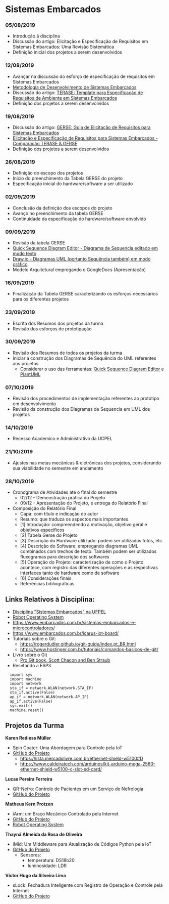 
# Sistemas Embarcados

### 05/08/2019
* Introdução à disciplina
* Discussão do artigo: Elicitação e Especificação de Requisitos em Sistemas Embarcados: Uma Revisão Sistemática
* Definição inicial dos projetos a serem desenvolvidos

### 12/08/2019
* Avançar na discussão do esforço de especificação de requisitos em Sistemas Embarcados
* [Metodologia de Desenvolvimento de Sistemas Embarcados](https://pt.slideshare.net/AlexandreAugustoGiron/metodologias-de-desenvolvimento-de-sistemas-embarcados)
* Discussão do artigo: [TERASE: Template para Especificação de Requisitos de Ambiente em Sistemas Embarcados](http://wer.inf.puc-rio.br/WERpapers/artigos/artigos_WER10/martins.pdf)
* Definição dos projetos a serem desenvolvidos

### 19/08/2019
* Discussão do artigo: [GERSE: Guia de Elicitação de Requisitos para Sistemas Embarcados](http://www.inf.puc-rio.br/wer/WERpapers/artigos/artigos_WER12/paper_3.pdf)
* [Elicitação e Especificação de Requisitos para Sistemas Embarcados - Comparação TERASE & GERSE](https://www.cin.ufpe.br/~in1020/previous/2016.2/docs/works/inicial/Work_Reinaldo.pdf)
* Definição dos projetos a serem desenvolvidos

### 26/08/2019
* Definição do escopo dos projetos
* Início do preenchimento da Tabela GERSE do projeto
* Especificação inicial do hardware/software a ser utilizado

### 02/09/2019
* Conclusão da definição dos escopos do projeto
* Avanço no preenchimento da tabela GERSE
* Continuidade da especificação do hardware/software envolvido

### 09/09/2019
* Revisão da tabela GERSE
* [Quick Sequence Diagram Editor - Diagrama de Sequencia editado em modo texto](https://sourceforge.net/projects/sdedit/)
* [Draw.io - Diagramas UML (portanto Sequência também) em modo gráfico](https://www.draw.io/)
* Modelo Arquitetural empregando o GoogleDocs (Apresentação)

### 16/09/2019
* Finalização da Tabela GERSE caracterizando os esforços necessários para os diferentes projetos

### 23/09/2019
* Escrita dos Resumos dos projetos da turma
* Revisão dos esforços de prototipação

### 30/09/2019
* Revisão dos Resumos de todos os projetos da turma
* Iniciar a construção dos Diagramas de Sequência do UML referentes aos projetos
  * Considerar o uso das ferramentas: [Quick Sequence Diagram Editor](https://sourceforge.net/projects/sdedit/) e [PlantUML](http://plantuml.com/sequence-diagram)
  
### 07/10/2019
 * Revisão dos procedimentos de implementação referentes ao protótipo em desenvolvimento
 * Revisão da construção dos Diagramas de Sequencia em UML dos projetos
 
### 14/10/2019
 * Recesso Academico e Administrativo da UCPEL
 
### 21/10/2019
 * Ajustes nas metas mecânicas & eletrônicas dos projetos, considerando sua viabilidade no semestre em andamento
 
### 28/10/2019
 * Cronograma de Atividades até o final do semestre
   * 02/12 - Demonstração prática do Projeto
   * 09/12 - Apresentação do Projeto, e entrega do Relatório Final
 * Composição do Relatório Final
   * Capa: com título e indicação do autor
   * Resumo: que traduza os aspectos mais importantes
   * [1] Introdução: compreendendo a motivação, objetivo geral e objetivos específicos
   * [2] Tabela Gerse do Projeto
   * [3] Descrição do Hardware utilizado: podem ser utilizadas fotos, etc.
   * [4] Descrição do Software: empregando diagramas UML combinados com trechos de texto. Também podem ser utilizados fluxogramas para descrição dos softwares
   * [5] Operação do Projeto: caracterização de como o Projeto acontece, com registro das diferentes operações e as respectivas interfaces tanto de hardware como de software
   * [6] Considerações finais
   * Referências bibliográficas

## Links Relativos à Disciplina:

* [Disciplina "Sistemas Embarcados" na UFPEL](https://institucional.ufpel.edu.br/disciplinas/cod/1110070)
* [Robot Operating System](https://www.ros.org/)
* https://www.embarcados.com.br/sistemas-embarcados-e-microcontroladores/
* https://www.embarcados.com.br/icarus-iot-board/
* Tutoriais sobre o Git:
  * https://rogerdudler.github.io/git-guide/index.pt_BR.html
  * https://www.hostinger.com.br/tutoriais/comandos-basicos-de-git/
* Livro sobre o Git
  * [Pro Git book, Scott Chacon and Ben Straub](https://git-scm.com/book/pt-br/v2)
* Resetando a ESP3
```
  import sys
  import machine
  import network
  sta_if = network.WLAN(network.STA_IF)
  sta_if.active(False)
  ap_if = network.WLAN(network.AP_IF)
  ap_if.active(False)
  sys.exit()
  machine.reset()
```

## Projetos da Turma

**Karen Rediess Müller**
* Spin Coater: Uma Abordagem para Controle pela IoT
* [GitHub do Projeto](https://github.com/KarencomK/SistemasEmbarcados)
  * https://lista.mercadolivre.com.br/ethernet-shield-w5100#D
  * https://www.caldeiratech.com/arduinos/kit-arduino-mega-2560-ethernet-shield-w5100-c-slot-sd-card/

**Lucas Pereira Ferreira**
* QR-Nefro: Controle de Pacientes em um Serviço de Nefrologia
* [GitHub do Projeto](https://github.com/lucaspeferreira/qr-nefro/issues/)

**Matheus Kern Protzen**
* iArm: um Braço Mecânico Controlado pela Internet
* [GitHub do Projeto](https://github.com/MatheusKProt/braco_mecanico)
* [Robot Operating System](https://www.ros.org/)

**Thayná Almeida da Rosa de Oliveira**
* iMid: Um Middleware para Atualização de Códigos Python pela IoT
* [GitHub do Projeto](https://github.com/euthayna/)
  * Sensores: 
    * temperatura: DS18b20 
    * luminosidade: LDR

**Victor Hugo da Silveira Lima**
* sLock: Fechadura Inteligente com Registro de Operação e Controle pela Internet
* [GitHub do Projeto](https://github.com/Victorhlima98/Fechadura_Inteligente)
